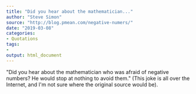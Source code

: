 ```yaml
---
title: "Did you hear about the mathematician..."
author: "Steve Simon"
source: "http://blog.pmean.com/negative-numers/"
date: "2019-03-08"
categories:
- Quotations
tags:
- 
output: html_document
---
```


"Did you hear about the mathematician who was afraid of negative
numbers? He would stop at nothing to avoid them." (This joke is all over
the Internet, and I'm not sure where the original source would be).

<!---more--->



